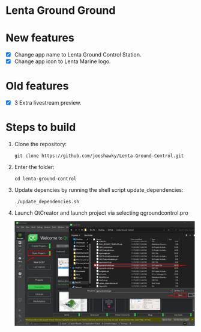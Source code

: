 # **Lenta Ground Ground**

# New features
- [x] Change app name to Lenta Ground Control Station.
- [x] Change app icon to Lenta Marine logo.  

# Old features
- [x] 3 Extra livestream preview.

# Steps to build
1. Clone the repository:
   ```
   git clone https://github.com/joeshawky/Lenta-Ground-Control.git
   ```
   
2. Enter the folder:
   ```
   cd lenta-ground-control
   ```
3. Update depencies by running the shell script update_dependencies:
    ```
    ./update_dependencies.sh
    ```
4. Launch QtCreator and launch project via selecting qgroundcontrol.pro

    <img src="./doc/qtCreatorTutorial.png">

